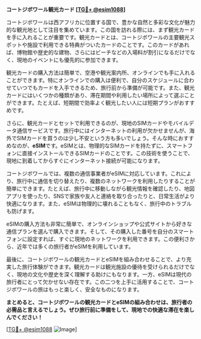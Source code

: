 **コートジボワール観光カード [[TG💪+ @esim1088](https://t.me/s/esim1088)]**

コートジボワールは西アフリカに位置する国で、豊かな自然と多彩な文化が魅力的な観光地として注目を集めています。この国を訪れる際には、まず観光カードを手に入れることが重要です。観光カードとは、コートジボワールの主要観光スポットや施設で利用できる特典がついたカードのことです。このカードがあれば、博物館や歴史的な建物、さらにはビーチなどの入場料が割引になるだけでなく、現地のイベントにも優先的に参加できます。

観光カードの購入方法は簡単で、空港や観光案内所、オンラインでも手に入れることができます。特にオンラインでの購入は便利で、自分のスケジュールに合わせていつでもカードを入手できるため、旅行前から準備が可能です。また、観光カードにはいくつかの種類があり、滞在期間や利用したい場所によって選ぶことができます。たとえば、短期間で効率よく観光したい人には短期プランがおすすめです。

さらに、観光カードとセットで利用できるのが、現地のSIMカードやモバイルデータ通信サービスです。旅行中にはインターネットの利用が欠かせませんが、海外でSIMカードを買うのは少し不安という方も多いでしょう。そんな時におすすめなのが、**eSIM**です。eSIMとは、物理的なSIMカードを持たずに、スマートフォンに直接インストールできるSIMカードのことです。この技術を使うことで、現地に到着してからすぐにインターネット接続が可能になります。

コートジボワールでは、複数の通信事業者がeSIMに対応しています。これにより、旅行中に通信を切り替えたり、複数のネットワークを利用したりすることが簡単にできます。たとえば、旅行中に移動しながら観光情報を確認したり、地図アプリを使ったり、SNSで家族や友人と連絡を取り合ったりと、日常生活がより快適になります。また、eSIMは物理的に壊れることもなく、旅行中のトラブルも防げます。

eSIMの購入方法も非常に簡単で、オンラインショップや公式サイトから好きな通信プランを選んで購入できます。そして、その購入した番号を自分のスマートフォンに設定すれば、すぐに現地のネットワークを利用できます。この便利さから、近年では多くの旅行者がeSIMを利用しています。

最後に、コートジボワールの観光カードとeSIMを組み合わせることで、より充実した旅行体験ができます。観光カードは観光施設の優待を受けられるだけでなく、現地の文化や歴史を深く理解する助けにもなります。一方、eSIMは現代の旅行者にとって欠かせない存在です。この二つを上手に活用することで、コートジボワールの旅はもっと楽しく、安全なものになります。

**まとめると、コートジボワールの観光カードとeSIMの組み合わせは、旅行者の必需品と言えるでしょう。ぜひ旅行前に準備をして、現地での快適な滞在を楽しんでください！**

[[TG💪+ @esim1088](https://t.me/s/esim1088) ![Image](https://i.postimg.cc/Y0z9fWf4/image.png)]